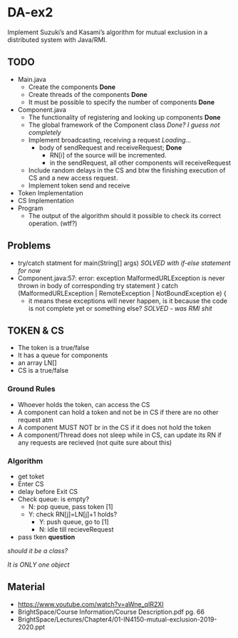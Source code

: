 # DA-ex2

Implement Suzuki’s and Kasami’s algorithm for mutual exclusion in a distributed system with Java/RMI.

## TODO
- Main.java
    - Create the components **Done**
    - Create threads of the components **Done**
    - It must be possible to specify the number of components **Done**
- Component.java
    - The functionality of registering and looking up components **Done**
    - The global framework of the Component class *Done? I guess not completely*
    - Implement broadcasting, receiving a request *Loading...*
        - body of sendRequest and receiveRequest; **Done**
            - RN[i] of the source will be incremented.
            - in the sendRequest, all other components will receiveRequest
    - Include random delays in the CS and btw the finishing execution of CS and a new access request.
    - Implement token send and receive
- Token Implementation
- CS Implementation
- Program
    - The output of the algorithm should it possible to check its correct operation. (wtf?)

## Problems

- try/catch statment for main(String[] args) *SOLVED with if-else statement for now*
- Component.java:57: error: exception MalformedURLException is never thrown in body of corresponding try statement
            } catch (MalformedURLException | RemoteException | NotBoundException e) {
    - it means these exceptions will never happen, is it because the code is not complete yet or something else? *SOLVED - was RMI shit*               

## TOKEN & CS
- The token is a true/false
- It has a queue for components
- an array LN[]
- CS is a true/false

### Ground Rules
- Whoever holds the token, can access the CS
- A component can hold a token and not be in CS if there are no other request atm
- A component MUST NOT br in the CS if it does not hold the token
- A component/Thread does not sleep while in CS, can update its RN if any requests are recieved (not quite sure about this)

### Algorithm

- get toket
- Enter CS
- delay before Exit CS
- Check queue: is empty?
    - N: pop queue, pass token [1] 
    - Y: check RN[j]=LN[j]+1 holds?
        - Y: push queue, go to [1]
        - N: idle till recieveRequest
- pass tken
**question** 

*should it be a class?*

*It is ONLY one object*

## Material
- https://www.youtube.com/watch?v=aWne_qIR2XI
- BrightSpace/Course Information/Course Description.pdf pg. 66
- BrightSpace/Lectures/Chapter4/01-IN4150-mutual-exclusion-2019-2020.ppt




